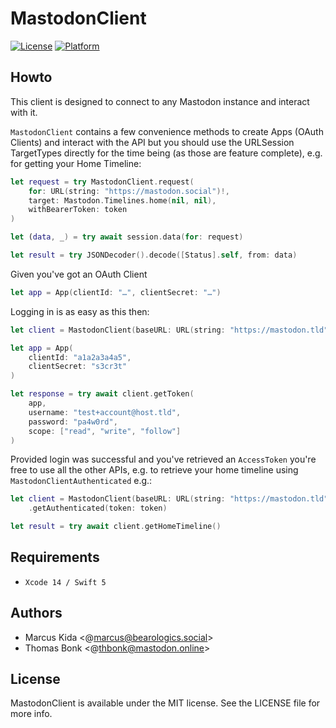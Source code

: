 # MastodonClient

[![License](https://img.shields.io/cocoapods/l/MastodonClient.svg?style=flat)](http://cocoapods.org/pods/MastodonClient)
[![Platform](https://img.shields.io/cocoapods/p/MastodonClient.svg?style=flat)](http://cocoapods.org/pods/MastodonClient)

## Howto

This client is designed to connect to any Mastodon instance and interact with it.

`MastodonClient` contains a few convenience methods to create Apps (OAuth Clients) and interact with the API but you should use the URLSession TargetTypes directly for the time being (as those are feature complete), e.g. for getting your Home Timeline:

```swift
let request = try MastodonClient.request(
    for: URL(string: "https://mastodon.social")!,
    target: Mastodon.Timelines.home(nil, nil),
    withBearerToken: token
)

let (data, _) = try await session.data(for: request)

let result = try JSONDecoder().decode([Status].self, from: data)
```

Given you've got an OAuth Client

```swift
let app = App(clientId: "…", clientSecret: "…")
```

Logging in is as easy as this then:

```swift
let client = MastodonClient(baseURL: URL(string: "https://mastodon.tld")!)

let app = App(
    clientId: "a1a2a3a4a5",
    clientSecret: "s3cr3t"
)

let response = try await client.getToken(
    app,
    username: "test+account@host.tld",
    password: "pa4w0rd",
    scope: ["read", "write", "follow"]
)
```

Provided login was successful and you've retrieved an `AccessToken` you're free to use all the other APIs, e.g. to retrieve your home timeline using `MastodonClientAuthenticated` e.g.:

```swift
let client = MastodonClient(baseURL: URL(string: "https://mastodon.tld")!)
    .getAuthenticated(token: token)

let result = try await client.getHomeTimeline()
```

## Requirements

- `Xcode 14 / Swift 5`

## Authors

- Marcus Kida <@marcus@bearologics.social>
- Thomas Bonk <@thbonk@mastodon.online>

## License

MastodonClient is available under the MIT license. See the LICENSE file for more info.
